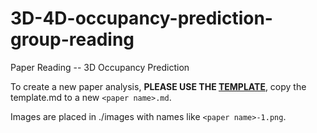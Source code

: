 # 3D-4D-occupancy-prediction-group-reading

Paper Reading -- 3D Occupancy Prediction 

To create a new paper analysis, **PLEASE USE THE [TEMPLATE](./template.md)**, copy the template.md to a new ``<paper name>.md``.

Images are placed in ./images with names like ``<paper name>-1.png``.
